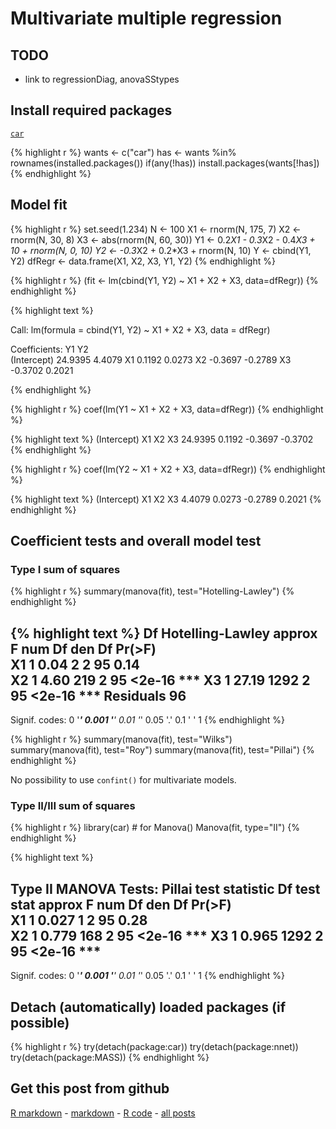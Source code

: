 Multivariate multiple regression
=========================

TODO
-------------------------

 - link to regressionDiag, anovaSStypes

Install required packages
-------------------------

[`car`](http://cran.r-project.org/package=car)


{% highlight r %}
wants <- c("car")
has   <- wants %in% rownames(installed.packages())
if(any(!has)) install.packages(wants[!has])
{% endhighlight %}


Model fit
-------------------------
    

{% highlight r %}
set.seed(1.234)
N  <- 100
X1 <- rnorm(N, 175, 7)
X2 <- rnorm(N, 30, 8)
X3 <- abs(rnorm(N, 60, 30))
Y1 <- 0.2*X1 - 0.3*X2 - 0.4*X3 + 10 + rnorm(N, 0, 10)
Y2 <- -0.3*X2 + 0.2*X3 + rnorm(N, 10)
Y  <- cbind(Y1, Y2)
dfRegr <- data.frame(X1, X2, X3, Y1, Y2)
{% endhighlight %}



{% highlight r %}
(fit <- lm(cbind(Y1, Y2) ~ X1 + X2 + X3, data=dfRegr))
{% endhighlight %}



{% highlight text %}

Call:
lm(formula = cbind(Y1, Y2) ~ X1 + X2 + X3, data = dfRegr)

Coefficients:
             Y1       Y2     
(Intercept)  24.9395   4.4079
X1            0.1192   0.0273
X2           -0.3697  -0.2789
X3           -0.3702   0.2021

{% endhighlight %}



{% highlight r %}
coef(lm(Y1 ~ X1 + X2 + X3, data=dfRegr))
{% endhighlight %}



{% highlight text %}
(Intercept)          X1          X2          X3 
    24.9395      0.1192     -0.3697     -0.3702 
{% endhighlight %}



{% highlight r %}
coef(lm(Y2 ~ X1 + X2 + X3, data=dfRegr))
{% endhighlight %}



{% highlight text %}
(Intercept)          X1          X2          X3 
     4.4079      0.0273     -0.2789      0.2021 
{% endhighlight %}


Coefficient tests and overall model test
-------------------------

### Type I sum of squares


{% highlight r %}
summary(manova(fit), test="Hotelling-Lawley")
{% endhighlight %}



{% highlight text %}
          Df Hotelling-Lawley approx F num Df den Df Pr(>F)    
X1         1             0.04        2      2     95   0.14    
X2         1             4.60      219      2     95 <2e-16 ***
X3         1            27.19     1292      2     95 <2e-16 ***
Residuals 96                                                   
---
Signif. codes:  0 '***' 0.001 '**' 0.01 '*' 0.05 '.' 0.1 ' ' 1 
{% endhighlight %}



{% highlight r %}
summary(manova(fit), test="Wilks")
summary(manova(fit), test="Roy")
summary(manova(fit), test="Pillai")
{% endhighlight %}


No possibility to use `confint()` for multivariate models.

### Type II/III sum of squares


{% highlight r %}
library(car)                           # for Manova()
Manova(fit, type="II")
{% endhighlight %}



{% highlight text %}

Type II MANOVA Tests: Pillai test statistic
   Df test stat approx F num Df den Df Pr(>F)    
X1  1     0.027        1      2     95   0.28    
X2  1     0.779      168      2     95 <2e-16 ***
X3  1     0.965     1292      2     95 <2e-16 ***
---
Signif. codes:  0 '***' 0.001 '**' 0.01 '*' 0.05 '.' 0.1 ' ' 1 
{% endhighlight %}


Detach (automatically) loaded packages (if possible)
-------------------------


{% highlight r %}
try(detach(package:car))
try(detach(package:nnet))
try(detach(package:MASS))
{% endhighlight %}


Get this post from github
----------------------------------------------

[R markdown](https://github.com/dwoll/RExRepos/raw/master/Rmd/multRegression.Rmd) - [markdown](https://github.com/dwoll/RExRepos/raw/master/md/multRegression.md) - [R code](https://github.com/dwoll/RExRepos/raw/master/R/multRegression.R) - [all posts](https://github.com/dwoll/RExRepos)

